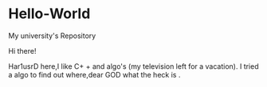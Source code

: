    # Hello-World
   My university's Repository
 
   Hi there!
   
   Har1usrD here,I like C+ + and algo's (my television left for a vacation).
   I tried a algo to find out where,dear GOD what the heck is .
